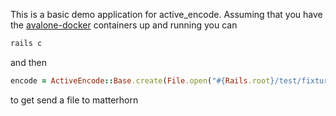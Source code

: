 This is a basic demo application for active_encode. Assuming that
you have the [avalone-docker](https://github.com/avalonmediasystem/avalon-docker) containers up and running you can


```bash
rails c
```

and then

```ruby
encode = ActiveEncode::Base.create(File.open("#{Rails.root}/test/fixtures/sample.mp4"))
```

to get send a file to matterhorn 
